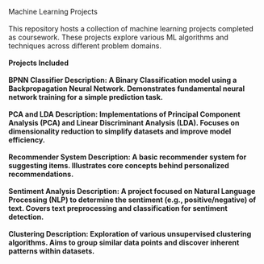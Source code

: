 Machine Learning Projects
<br><br>
This repository hosts a collection of machine learning projects completed as coursework. These projects explore various ML algorithms and techniques across different problem domains.
<br><br>
<b>Projects Included
<br><br>
<b>BPNN Classifier Description</b>: A Binary Classification model using a Backpropagation Neural Network. Demonstrates fundamental neural network training for a simple prediction task.
<br><br>
<b>PCA and LDA Description</b>: Implementations of Principal Component Analysis (PCA) and Linear Discriminant Analysis (LDA). Focuses on dimensionality reduction to simplify datasets and improve model efficiency.
<br><br>
<b>Recommender System Description</b>: A basic recommender system for suggesting items. Illustrates core concepts behind personalized recommendations.
<br><br>
<b>Sentiment Analysis Description</b>: A project focused on Natural Language Processing (NLP) to determine the sentiment (e.g., positive/negative) of text. Covers text preprocessing and classification for sentiment detection.
<br><br>
<b>Clustering Description</b>: Exploration of various unsupervised clustering algorithms. Aims to group similar data points and discover inherent patterns within datasets.
